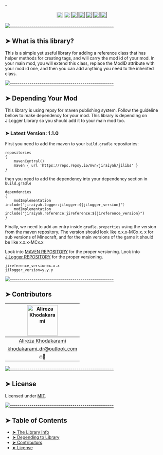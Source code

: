 -<p align="center">
<a href="https://discord.gg/jEtwguzZ4R"><img alt="" src="https://img.shields.io/badge/Discord-Channel-blue" height="20"/></a>
<a href="https://www.youtube.com/@YourTradeMaster"><img alt="" src="https://img.shields.io/badge/Youtube-Channel-db2e73" height="20"/></a>
<a href=""><img alt="" src="https://img.shields.io/github/commit-activity/t/drkhodakarami/JiReference" height="20"/></a>
<a href=""><img alt="" src="https://img.shields.io/github/last-commit/drkhodakarami/JiReference" height="20"/></a>
<a href=""><img alt="" src="https://img.shields.io/github/downloads/drkhodakarami/JiReference/total" height="20"/></a>
<a href=""><img alt="" src="https://img.shields.io/github/license/drkhodakarami/JiReference" height="20"/></a>
<a href=""><img alt="" src="https://img.shields.io/badge/Maintained-YES-31ad31" height="20"/></a>
	</p>

[![-----------------------------------------------------](https://raw.githubusercontent.com/andreasbm/readme/master/assets/lines/rainbow.png)](#thelibrary)

## ➤ What is this library?

This is a simple yet useful library for adding a reference class that has helper methods for creating tags, and will carry the mod id of your mod. 
In your main mod, you will extend this class, replace the ModID attribute with your mod id one, and then you can add anything you need to the inherited class.

[![-----------------------------------------------------](https://raw.githubusercontent.com/andreasbm/readme/master/assets/lines/rainbow.png)](#dependency)

## ➤ Depending Your Mod

This library is using repsy for maven publishing system. Follow the guideline bellow to make dependency for your mod.
This library is depending on JiLogger Library so you should add it to your main mod too.

### ➤ Latest Version: 1.1.0

First you need to add the maven to your `build.gradle` repositories:

```Maven Repository
repositories 
{
	mavenCentral()
    maven { url 'https://repo.repsy.io/mvn/jiraiyah/jilibs' }
}
```

then you need to add the dependency into your dependency section in `build.gradle`

```dependencies
dependencies 
{
    modImplementation include("jiraiyah.logger:jilogger:${jilogger_version}")
    modImplementation include("jiraiyah.reference:jireference:${jireference_version}")
}
```

Finally, we need to add an entry inside `gradle.properties` using the version from the maven repository. The version should look like x.x.x-MCx.x.
x for sub versions of Minecraft, and for the main versions of the game it should be like x.x.x-MCx.x

Look into [MAVEN REPOSITORY](https://repo.repsy.io/mvn/jiraiyah/jilibs/jiraiyah/reference/) for the proper versioning.
Look into [JiLogger REPOSITORY](https://repo.repsy.io/mvn/jiraiyah/jilibs/jiraiyah/logger/) for the proper versioning.

```gradle.properties
jireference_version=x.x.x
jilogger_version=y.y.y
```

[![-----------------------------------------------------](https://raw.githubusercontent.com/andreasbm/readme/master/assets/lines/rainbow.png)](#contributors)

## ➤ Contributors

| [<img alt="Alireza Khodakarami" src="https://avatars.githubusercontent.com/u/77685668?v=4" width="100">](https://www.youtube.com/@YourTradeMaster) |
|:--------------------------------------------------------------------------------------------------------------------------------------------------:|
|                                          [Alireza Khodakarami](https://www.youtube.com/@YourTradeMaster)                                           |
|                                          [khodakarami_dr@outlook.com](mailto:khodakarami_dr@outlook.com)                                           |
|                                                                        🔥🔧                                                                        |

[![-----------------------------------------------------](https://raw.githubusercontent.com/andreasbm/readme/master/assets/lines/rainbow.png)](#license)

## ➤ License

Licensed under [MIT](https://opensource.org/licenses/MIT).

[![-----------------------------------------------------](https://raw.githubusercontent.com/andreasbm/readme/master/assets/lines/rainbow.png)](#table-of-contents)

## ➤ Table of Contents

* [➤ The Library Info](#-thelibrary)
* [➤ Depending to Library](#-dependency)
* [➤ Contributors](#-contributors)
* [➤ License](#-license)
